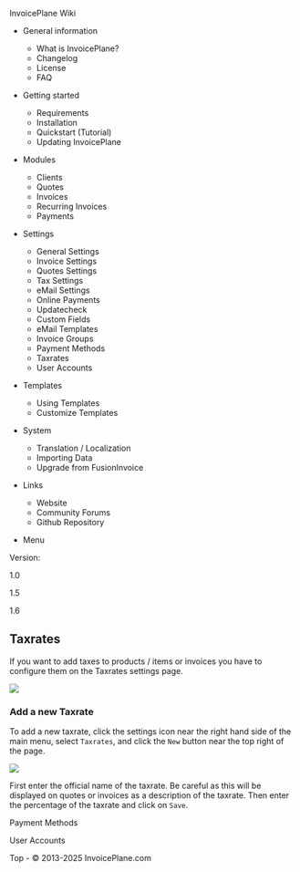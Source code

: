 
InvoicePlane Wiki

* General information
  
  + What is InvoicePlane?
  + Changelog
  + License
  + FAQ
* Getting started
  
  + Requirements
  + Installation
  + Quickstart (Tutorial)
  + Updating InvoicePlane
* Modules
  
  + Clients
  + Quotes
  + Invoices
  + Recurring Invoices
  + Payments
* Settings
  
  + General Settings
  + Invoice Settings
  + Quotes Settings
  + Tax Settings
  + eMail Settings
  + Online Payments
  + Updatecheck
  + Custom Fields
  + eMail Templates
  + Invoice Groups
  + Payment Methods
  + Taxrates
  + User Accounts
* Templates
  
  + Using Templates
  + Customize Templates
* System
  
  + Translation / Localization
  + Importing Data
  + Upgrade from FusionInvoice
* Links 
  + Website
  + Community Forums
  + Github Repository


* Menu

Version:

1.0


1.5


1.6




Taxrates
--------

If you want to add taxes to products / items or invoices you have to configure them on the Taxrates settings page.


![](//invoiceplane.com/content/screenshots/web_thumb/ip_taxrates.jpg)


### Add a new Taxrate

To add a new taxrate, click the settings icon  near the right hand side of the main menu, select `Taxrates`, and click the `New` button near the top right of the page.


![](//invoiceplane.com/content/screenshots/web_thumb/ip_taxrates_form.jpg)


First enter the official name of the taxrate. Be careful as this will be displayed on quotes or invoices as a description of the taxrate. Then enter the percentage of the taxrate and click on `Save`.

Payment Methods

User Accounts

 
 Top - © 2013-2025 InvoicePlane.com


